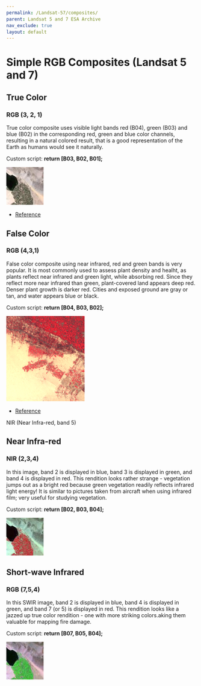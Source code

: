 ```yaml
---
permalink: /Landsat-57/composites/
parent: Landsat 5 and 7 ESA Archive
nav_exclude: true
layout: default
---
```


# Simple RGB Composites (Landsat 5 and 7)

## True Color

### RGB (3, 2, 1)

True color composite uses visible light bands red (B04), green (B03) and blue (B02) in the corresponding red, green and blue color channels, resulting in a natural colored result, that is a good representation of the Earth as humans would see it naturally.

Custom script: **return [B03, B02, B01];**

![True color sample](fig/fig1.png)

 - [Reference](https://www.usgs.gov/land-resources/nli/landsat/landsat-5)

## False Color

### RGB (4,3,1)

False color composite using near infrared, red and green bands is very popular. It is most commonly used to assess plant density and healht, as plants reflect near infrared and green light, while absorbing red. Since they reflect more near infrared than green, plant-covered land appears deep red. Denser plant growth is darker red. Cities and exposed ground are gray or tan, and water appears blue or black.

Custom script: **return [B04, B03, B02];**

![False color sample](fig/fig4.png)

 - [Reference](https://earthobservatory.nasa.gov/features/FalseColor)
 
 NIR (Near Infra-red, band 5)

## Near Infra-red

### NIR (2,3,4)

In this image, band 2 is displayed in blue, band 3 is displayed in green, and band 4 is displayed in red. This rendition looks rather strange - vegetation jumps out as a bright red because green vegetation readily reflects infrared light energy! It is similar to pictures taken from aircraft when using infrared film; very useful for studying vegetation.

Custom script: **return [B02, B03, B04];**

![SWIR sample](fig/fig2.png)


## Short-wave Infrared

### RGB (7,5,4)

In this SWIR image, band 2 is displayed in blue, band 4 is displayed in green, and band 7 (or 5) is displayed in red. This rendition looks like a jazzed up true color rendition - one with more striking colors.aking them valuable for mapping fire damage.

Custom script: **return [B07, B05, B04];**

![SWIR sample](fig/fig3.png)

